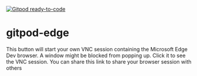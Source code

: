 [![Gitpod ready-to-code](https://img.shields.io/badge/Gitpod-ready--to--code-blue?logo=gitpod)](https://gitpod.io/#https://github.com/rml1997/gitpod-edge)

# gitpod-edge

This button will start your own VNC session containing the Microsoft Edge Dev browser.
A window might be blocked from popping up. Click it to see the VNC session.
You can share this link to share your browser session with others